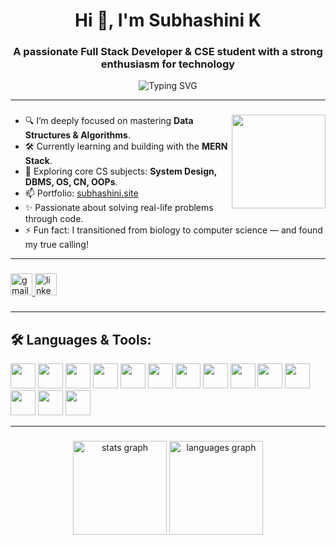 <h1 align="center">Hi 👋, I'm Subhashini K</h1>
<h3 align="center">A passionate Full Stack Developer & CSE student with a strong enthusiasm for technology </h3>

<p align="center">
  <img src="https://readme-typing-svg.demolab.com?font=Fira+Code&size=22&pause=1000&color=F75C7E&center=true&vCenter=true&width=435&lines=Dream+Big!;Learn+Relentlessly!;Build+Consistently!" alt="Typing SVG" />
</p>

---

###

<img align="right" height="150" src="https://media.tenor.com/_mYZWyrW3AUAAAAj/peach-goma-pc-night-keyboard-smashing.gif"  />

###

- 🔍 I’m deeply focused on mastering **Data Structures & Algorithms**.
- 🛠️ Currently learning and building with the **MERN Stack**.
- 🧠 Exploring core CS subjects: **System Design, DBMS, OS, CN, OOPs**.
- 📫 Portfolio: [subhashini.site](https://www.subhashini.site/) 
- ✨ Passionate about solving real-life problems through code.
- ⚡ Fun fact: I transitioned from biology to computer science — and found my true calling!
---

###

<div align="left">
  <a href="mailto:subhashinikumar2004@gmail.com" target="_blank">
    <img src="https://img.shields.io/static/v1?message=Gmail&logo=gmail&label=&color=D14836&logoColor=white&labelColor=&style=for-the-badge" height="35" alt="gmail logo"  />
  </a>
  <a href="https://www.linkedin.com/in/subhashinik01" target="_blank">
    <img src="https://img.shields.io/static/v1?message=LinkedIn&logo=linkedin&label=&color=0077B5&logoColor=white&labelColor=&style=for-the-badge" height="35" alt="linkedin logo"  />
  </a>
</div>

###

---

## 🛠️ Languages & Tools:
<p align="left">
  <img src="https://cdn.jsdelivr.net/gh/devicons/devicon/icons/c/c-original.svg" height="40" width="40"/>
  <img src="https://cdn.jsdelivr.net/gh/devicons/devicon/icons/cplusplus/cplusplus-original.svg" height="40" width="40"/>
  <img src="https://cdn.jsdelivr.net/gh/devicons/devicon/icons/html5/html5-original.svg" height="40" width="40"/>
  <img src="https://cdn.jsdelivr.net/gh/devicons/devicon/icons/css3/css3-original.svg" height="40" width="40"/>
  <img src="https://cdn.jsdelivr.net/gh/devicons/devicon/icons/javascript/javascript-original.svg" height="40" width="40"/>
  <img src="https://cdn.jsdelivr.net/gh/devicons/devicon/icons/react/react-original.svg" height="40" width="40"/>
  <img src="https://cdn.jsdelivr.net/gh/devicons/devicon/icons/nodejs/nodejs-original.svg" height="40" width="40"/>
  <img src="https://cdn.jsdelivr.net/gh/devicons/devicon/icons/express/express-original.svg" height="40" width="40"/>
  <img src="https://cdn.jsdelivr.net/gh/devicons/devicon/icons/mongodb/mongodb-original.svg" height="40" width="40"/>
  <img src="https://cdn.jsdelivr.net/gh/devicons/devicon/icons/java/java-original.svg" height="40" width="40"/>
  <img src="https://cdn.jsdelivr.net/gh/devicons/devicon/icons/postman/postman-original.svg" height="40" width="40"/>
  <img src="https://cdn.jsdelivr.net/gh/devicons/devicon/icons/git/git-original.svg" height="40" width="40"/>
  <img src="https://cdn.jsdelivr.net/gh/devicons/devicon/icons/vscode/vscode-original.svg" height="40" width="40"/>
  <img src="https://camo.githubusercontent.com/bc824e494c2e3dc0650a5fd38e5ee4cd32fd8780312f4b3eebc3048e4cd82086/68747470733a2f2f63646e2e6a7364656c6976722e6e65742f67682f64657669636f6e732f64657669636f6e2f69636f6e732f616d617a6f6e77656273657276696365732f616d617a6f6e77656273657276696365732d6c696e652d776f72646d61726b2e737667" height="40" width="40"/>


 
</p>


---

###

<div align="center">
  <img src="https://github-readme-stats.vercel.app/api?username=Subhashini-K&hide_title=false&hide_rank=false&show_icons=true&include_all_commits=true&count_private=true&disable_animations=false&theme=dracula&locale=en&hide_border=false" height="150" alt="stats graph"  />
  <img src="https://github-readme-stats.vercel.app/api/top-langs?username=Subhashini-K&locale=en&hide_title=false&layout=compact&card_width=320&langs_count=5&theme=dracula&hide_border=false" height="150" alt="languages graph"  />
</div>

###



